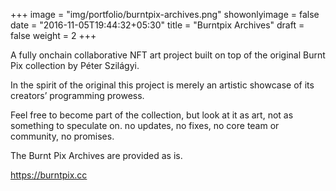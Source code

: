 +++
image = "img/portfolio/burntpix-archives.png"
showonlyimage = false
date = "2016-11-05T19:44:32+05:30"
title = "Burntpix Archives"
draft = false
weight = 2
+++

A fully onchain collaborative NFT art project built on top of the original  Burnt Pix collection by Péter Szilágyi. 

In the spirit of the original this project is merely an artistic showcase of its creators’ programming prowess. 

Feel free to become part of the collection, but look at it as art, not as something to speculate on. no updates, no fixes, no core team or community, no promises. 

The Burnt Pix Archives are provided as is.

https://burntpix.cc
